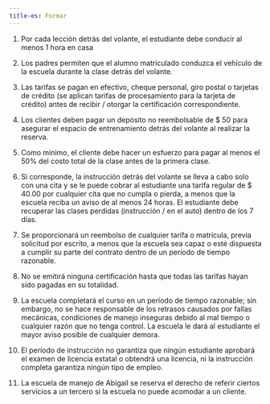 ```yaml
---
title-es: Formar
---
```

1. Por cada lección detrás del volante, el estudiante debe conducir al menos 1 hora en casa

2. Los padres permiten que el alumno matriculado conduzca el vehículo de la escuela durante la clase detrás del volante.

3. Las tarifas se pagan en efectivo, cheque personal, giro postal o tarjetas de crédito (se aplican tarifas de procesamiento para la tarjeta de crédito) antes de recibir / otorgar la certificación correspondiente.

4. Los clientes deben pagar un depósito no reembolsable de $ 50 para asegurar el espacio de entrenamiento detrás del volante al realizar la reserva.

5. Como mínimo, el cliente debe hacer un esfuerzo para pagar al menos el 50% del costo total de la clase antes de la primera clase.

6. Si corresponde, la instrucción detrás del volante se lleva a cabo solo con una cita y se le puede cobrar al estudiante una tarifa regular de $ 40.00 por cualquier cita que no cumpla o pierda, a menos que la escuela reciba un aviso de al menos 24 horas. El estudiante debe recuperar las clases perdidas (instrucción / en el auto) dentro de los 7 días.

7. Se proporcionará un reembolso de cualquier tarifa o matrícula, previa solicitud por escrito, a menos que la escuela sea capaz o esté dispuesta a cumplir su parte del contrato dentro de un período de tiempo razonable.

8. No se emitirá ninguna certificación hasta que todas las tarifas hayan sido pagadas en su totalidad.

9. La escuela completará el curso en un período de tiempo razonable; sin embargo, no se hace responsable de los retrasos causados ​​por fallas mecánicas, condiciones de manejo inseguras debido al mal tiempo o cualquier razón que no tenga control. La escuela le dará al estudiante el mayor aviso posible de cualquier demora.

10. El período de instrucción no garantiza que ningún estudiante aprobará el examen de licencia estatal o obtendrá una licencia, ni la instrucción completa garantiza ningún tipo de empleo.

11. La escuela de manejo de Abigail se reserva el derecho de referir ciertos servicios a un tercero si la escuela no puede acomodar a un cliente.